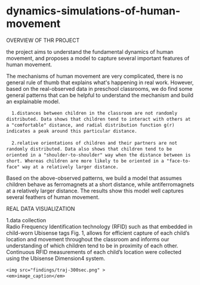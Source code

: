 # dynamics-simulations-of-human-movement
OVERVIEW OF THR PROJECT

the project aims to understand the fundamental dynamics of human movement, and proposes a model to capture several important features of human movement.

The mechanisms of human movement are very complicated, there is no general rule of thumb that explains what's happening in real work. However, based on the real-observed data in preschool classrooms, we do find some general patterns that can be helpful to understand the mechanism and build an explainable model.

      1.distances between children in the classroom are not randomly distributed. Data shows that children tend to interact with others at a "comfortable" distance, and radial distribution function g(r) indicates a peak around this particular distance.

      2.relative orientations of children and their partners are not randomly distributed. Data also shows that children tend to be oriented in a "shoulder-to-shoulder" way when the distance between is short. Whereas children are more likely to be oriented in a "face-to-face" way at a relatively larger distance.

Based on the above-observed patterns, we build a model that assumes children behave as ferromagnets at a short distance, while antiferromagnets at a relatively larger distance. The results show this model well captures several feathers of human movement.


REAL DATA VISUALIZATION

   1.data collection\
      Radio Frequency Identification technology (RFID) such as that embedded in child-worn Ubisense tags Fig. 1, allows for efficient capture of each           child’s location and movement throughout the classroom and informs our understanding of which children tend to be in proximity of each other.             Continuous RFID measurements of each child’s location were collected using the Ubisense Dimension4 system.

    <img src="findings/traj-300sec.png" >
    <em>image_caption</em>

